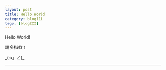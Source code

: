 ```yaml
---
layout: post
title: Hello World
category: blog111
tags: [blog222]
---
```


Hello World!

請多指教！

\_(:з」∠)_

---